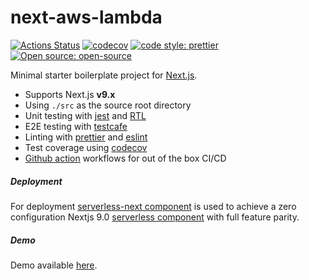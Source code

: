 # next-aws-lambda

[![Actions Status](https://github.com/Meemaw/next-aws-lambda/workflows/website/badge.svg)](https://github.com/Meemaw/next-aws-lambda/actions) [![codecov](https://codecov.io/gh/Meemaw/next-aws-lambda/branch/master/graph/badge.svg)](https://codecov.io/gh/Meemaw/next-aws-lambda) [![code style: prettier](https://img.shields.io/badge/code_style-prettier-ff69b4.svg)](https://github.com/prettier/prettier) [![Open source: open-source](https://badges.frapsoft.com/os/v1/open-source.svg?v=103)](https://opensource.org/)

Minimal starter boilerplate project for [Next.js](https://nextjs.org/).

- Supports Next.js **v9.x**
- Using `./src` as the source root directory
- Unit testing with [jest](https://jestjs.io/) and [RTL](https://testing-library.com/)
- E2E testing with [testcafe](https://devexpress.github.io/testcafe/)
- Linting with [prettier](https://prettier.io/) and [eslint](https://eslint.org/)
- Test coverage using [codecov](https://www.codecov.io/)
- [Github action](https://github.com/features/actions) workflows for out of the box CI/CD

##### Deployment

For deployment [serverless-next component](https://github.com/danielcondemarin/serverless-next.js/tree/master/packages/serverless-nextjs-component) is used to achieve a zero configuration Nextjs 9.0 [serverless component](https://github.com/serverless-components/) with full feature parity.

##### Demo

Demo available [here](https://d2zvkm1wvztbx5.cloudfront.net/).
